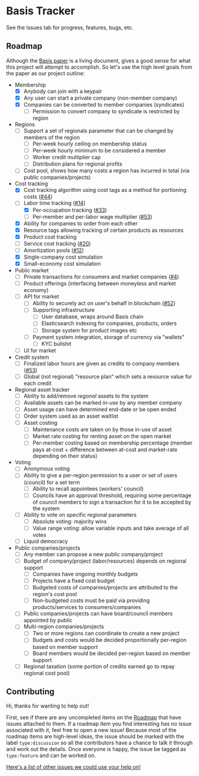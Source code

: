 # Basis Tracker

See the Issues tab for progress, features, bugs, etc.

## Roadmap

Although the [Basis paper](https://gitlab.com/basisproject/paper) is a living document, gives a good sense for what this project will attempt to accomplish. So let's use the high level goals from the paper as our project outline:

- Membership
  - [x] Anybody can join with a keypair
  - [x] Any user can start a private company (non-member company)
  - [x] Companies can be converted to member companies (syndicates)
    - [ ] Permission to convert company to syndicate is restricted by region
- Regions
  - [ ] Support a set of regionals parameter that can be changed by members of the region
    - [ ] Per-week hourly ceiling on membership status
    - [ ] Per-week hourly minimum to be considered a member
    - [ ] Worker credit multiplier cap
    - [ ] Distribution plans for regional profits
  - [ ] Cost pool, shows how many costs a region has incurred in total (via public companies/projects)
- Cost tracking
  - [x] Cost tracking algorithm using cost tags as a method for portioning costs ([#44][i44])
  - [ ] Labor time tracking ([#14][i14])
    - [x] Per-occupation tracking ([#33][i33])
    - [ ] Per-member and per-labor wage multiplier ([#53][i53])
  - [x] Ability for companies to order from each other
  - [x] Resource tags allowing tracking of certain products as resources
  - [x] Product cost tracking
  - [ ] Service cost tracking ([#20][i20])
  - [ ] Amortization pools ([#12][i21])
  - [x] Single-company cost simulation
  - [x] Small-economy cost simulation
- Public market
  - [ ] Private transactions for consumers and market companies ([#4][i4])
  - [ ] Product offerings (interfacing between moneyless and market economy)
  - [ ] API for market
    - [ ] Ability to securely act on user's behalf in blockchain ([#52][i52])
    - [ ] Supporting infrastructure
      - [ ] User database, wraps around Basis chain
      - [ ] Elasticsearch indexing for companies, products, orders
      - [ ] Storage system for product images etc
    - [ ] Payment system integration, storage of currency via "wallets"
      - [ ] KYC bullshit
  - [ ] UI for market
- Credit system
  - [ ] Finalized labor hours are given as credits to company members ([#53][i53])
  - [ ] Global (not regional) "resource plan" which sets a resource value for each credit
- Regional asset tracker
  - [ ] Ability to add/remove *regonal* assets to the system
  - [ ] Available assets can be marked *in-use* by any member company
  - [ ] Asset usage can have determined end-date or be open ended
  - [ ] Order system used as an asset waitlist
  - [ ] Asset costing
    - [ ] Maintenance costs are taken on by those in-use of asset
    - [ ] Market rate costing for renting asset on the open market
    - [ ] Per-member costing based on membership percentage (member pays at-cost + difference between at-cost and market-rate depending on their status)
- Voting
  - [ ] Anonymous voting
  - [ ] Ability to give a per-region permission to a user or set of users (council) for a set term
    - [ ] Ability to recall appointees (workers' council)
    - [ ] Councils have an approval threshold, requiring some percentage of council members to sign a transaction for it to be accepted by the system
  - [ ] Ability to vote on specific regional parameters
    - [ ] Absolute voting: majority wins
    - [ ] Value range voting: allow variable inputs and take average of all votes
  - [ ] Liquid democracy
- Public companies/projects
  - [ ] Any member can propose a new public company/project
  - [ ] Budget of company/project (labor/resources) depends on regional support
    - [ ] Companies have ongoing monthly budgets
    - [ ] Projects have a fixed cost budget
    - [ ] Budgeted costs of companies/projects are attributed to the region's cost pool
    - [ ] Non-budgeted costs must be paid via providing products/services to consumers/companies
  - [ ] Public companies/projects can have board/council members appointed by public
  - [ ] Multi-region companies/projects
    - [ ] Two or more regions can coordinate to create a new project
    - [ ] Budgets and costs would be decided proportionally per-region based on member support
    - [ ] Board members would be decided per-region based on member support
  - [ ] Regional taxation (some portion of credits earned go to repay regional cost pool)

[i4]: https://gitlab.com/basisproject/tracker/issues/4
[i14]: https://gitlab.com/basisproject/tracker/issues/14
[i20]: https://gitlab.com/basisproject/tracker/issues/20
[i21]: https://gitlab.com/basisproject/tracker/issues/21
[i33]: https://gitlab.com/basisproject/tracker/issues/33
[i44]: https://gitlab.com/basisproject/tracker/issues/44
[i52]: https://gitlab.com/basisproject/tracker/issues/52
[i53]: https://gitlab.com/basisproject/tracker/issues/53

## Contributing

Hi, thanks for wanting to help out!

First, see if there are any uncompleted items on the [Roadmap](#roadmap) that have issues attached to them. If a roadmap item you find interesting has no issue associated with it, feel free to open a new issue! Because most of the roadmap items are high-level ideas, the issue should be marked with the label `type:discussion` so all the contributors have a chance to talk it through and work out the details. Once everyone is happy, the issue be tagged as `type:feature` and can be worked on.

[Here's a list of other issues we could use your help on!](https://gitlab.com/basisproject/tracker/issues?scope=all&utf8=%E2%9C%93&state=opened&milestone_title=Any&label_name[]=help-wanted)


